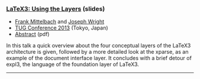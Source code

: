

###  [LaTeX3: Using the Layers]({{site.baseurl}}/publications/2013-10-24-FMi-JAW-latex3-layers.pdf) (slides)

+  [Frank Mittelbach]({{site.baseurl}}/about/team/#frank-mittelbach) and [Joseph Wright]({{site.baseurl}}/about/team/#joseph-wright) 
+ [TUG Conference 2013](https://tug.org/tug2013/) (Tokyo, Japan)
+ [Abstract]({{site.baseurl}}/publications/2013-10-24-FMi-JAW-latex3-layers-abstract.pdf) (pdf)


In this talk a quick overview about the four conceptual layers of the
LaTeX3 architecture is given, followed by a more detailed look at the
xparse, as an example of the document interface layer. It concludes
with a brief detour of expl3, the language of the foundation layer of LaTeX3.

***

